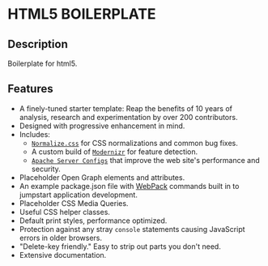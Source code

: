 # HTML5 BOILERPLATE

## Description
Boilerplate for html5.

## Features

* A finely-tuned starter template: Reap the benefits of 10 years of analysis,
  research and experimentation by over 200 contributors.
* Designed with progressive enhancement in mind.
* Includes:
  * [`Normalize.css`](https://necolas.github.io/normalize.css/)
    for CSS normalizations and common bug fixes.
  * A custom build of [`Modernizr`](https://modernizr.com/) for feature
    detection.
  * [`Apache Server Configs`](https://github.com/h5bp/server-configs-apache)
    that improve the web site's performance and security.
* Placeholder Open Graph elements and attributes.
* An example package.json file with [WebPack](https://webpack.js.org/) commands
  built in to jumpstart application development.
* Placeholder CSS Media Queries.
* Useful CSS helper classes.
* Default print styles, performance optimized.
* Protection against any stray `console` statements causing JavaScript
  errors in older browsers.
* "Delete-key friendly." Easy to strip out parts you don't need.
* Extensive documentation.


